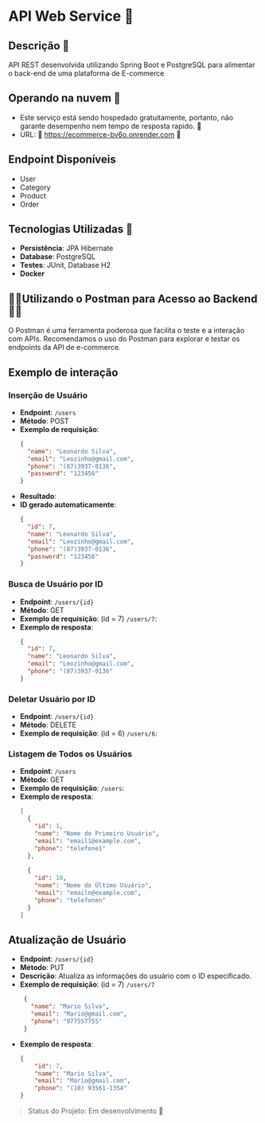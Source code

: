 # API Web Service :rocket:

## Descrição :scroll:
API REST desenvolvida utilizando Spring Boot e PostgreSQL para alimentar o back-end de uma plataforma de E-commerce

## Operando na nuvem :dash:
- Este serviço está sendo hospedado gratuitamente, portanto, não garante desempenho nem tempo de resposta rapido. :turtle:
- URL: :large_blue_diamond: https://ecommerce-bv6o.onrender.com :large_blue_diamond:


## Endpoint Disponíveis
- User 
- Category
- Product
- Order

## Tecnologias Utilizadas :octopus:
- **Persistência**: JPA Hibernate
- **Database**: PostgreSQL
- **Testes**: JUnit, Database H2
- **Docker**

## :rat::rat:Utilizando o Postman para Acesso ao Backend :rat::rat:
O Postman é uma ferramenta poderosa que facilita o teste e a interação com APIs. Recomendamos o uso do Postman para explorar e testar os endpoints da API de e-commerce.

## Exemplo de interação

### Inserção de Usuário
- **Endpoint**: `/users`
- **Método**: POST
- **Exemplo de requisição**:
  ```json
  {
    "name": "Leonardo Silva",
    "email": "Leozinho@gmail.com",
    "phone": "(87)3937-0136",
    "password": "123456"
  }
- **Resultado**:
- **ID gerado automaticamente**:
  ```json
  {
    "id": 7,
    "name": "Leonardo Silva",
    "email": "Leozinho@gmail.com",
    "phone": "(87)3937-0136",
    "password": "123456"
  }

### Busca de Usuário por ID
- **Endpoint**: `/users/{id}` 
- **Método**: GET
- **Exemplo de requisição**: (id = 7) `/users/7`:
- **Exemplo de resposta**:
  ```json
  {
    "id": 7,
    "name": "Leonardo Silva",
    "email": "Leozinho@gmail.com",
    "phone": "(87)3937-0136"
  }
  
### Deletar Usuário por ID
- **Endpoint**: `/users/{id}` 
- **Método**: DELETE
- **Exemplo de requisição**: (id = 6) `/users/6`:
  
  
### Listagem de Todos os Usuários
- **Endpoint**: `/users`
- **Método**: GET
- **Exemplo de requisição**: `/users`:
- **Exemplo de resposta**:
  ```json
  [
    {
      "id": 1,
      "name": "Nome do Primeiro Usuário",
      "email": "email1@example.com",
      "phone": "telefone1"
    },
    
    {
      "id": 10,
      "name": "Nome do Último Usuário",
      "email": "emailn@example.com",
      "phone": "telefonen"
    }
  ]

## Atualização de Usuário

- **Endpoint**: `/users/{id}`
- **Método**: PUT
- **Descrição**: Atualiza as informações do usuário com o ID especificado.
- **Exemplo de requisição**: (id = 7) `/users/7`
  ```json
   {
     "name": "Mario Silva",
     "email": "Mario@gmail.com",
     "phone": "977557755"
   }
- **Exemplo de resposta**:
  ```json
  {
      "id": 7,
      "name": "Mario Silva",
      "email": "Mario@gmail.com",
      "phone": "(18) 93561-1354"
  }

> Status do Projeto: Em desenvolvimento :construction:


